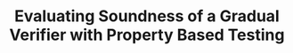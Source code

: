 ---
title: Evaluating Soundness of a Gradual Verifier with Property Based Testing 
authors: Jan-Paul Ramos-Dávila
type: 
category: journal
conf: CORNELL
in: "Cornell Undergraduate Research Journal"
year: 2(1)
month: 
dates: 
pages: 17–27, 10.37513/curj.v2i1.696
---